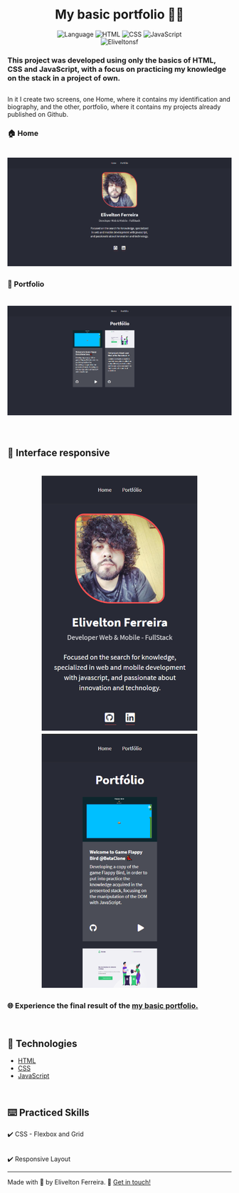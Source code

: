 <h1 align="center">My basic portfolio 👨‍💻</h1> 
<p align="center">

  <img alt="Language" src="https://img.shields.io/badge/-Language:-gray.svg?cacheSeconds=2592000" />

  <img alt="HTML" src="https://img.shields.io/badge/-HTML-red.svg?cacheSeconds=2592000" />

  <img alt="CSS" src="https://img.shields.io/badge/-CSS-blue.svg?cacheSeconds=2592000" />

  <img alt="JavaScript" src="https://img.shields.io/badge/-JavaScript-yellow.svg?cacheSeconds=2592000" />

  <br>

  <img alt="Eliveltonsf" src="https://img.shields.io/badge/Made By-@Eliveltonsf-lightgray.svg?cacheSeconds=2592000" />

</p>

### This project was developed using only the basics of HTML, CSS and JavaScript, with a focus on practicing my knowledge on the stack in a project of own.
## 
<p> In it I create two screens, one Home, where it contains my identification and biography, and the other, portfolio, where it contains my projects already published on Github. </p>

### :house: Home
 <h1 align="center">
  <img src="/src/assets/home.png"/>
 </h1>

### :file_folder: Portfolio
 <h1 align="center">
  <img src="/src/assets/potfolio.png"/>
 </h1>

<br/>

## :calling: Interface responsive
 <h1 align="center">
  <img src="/src/assets/home-responsive.png"  width="350px"/>
  <img src="/src/assets/porffolio-responsive.png"  width="350"/>
 </h1>

### :globe_with_meridians: Experience the final result of the [my basic portfolio.](https://eliveltonsf.github.io/my-basic-portfolio/index.html)
<br/>

## :rocket: Technologies
- [HTML](https://www.w3schools.com/html/)
- [CSS](https://www.w3schools.com/css/)
- [JavaScript](https://pt.wikipedia.org/wiki/JavaScript)

<br />

## :keyboard: Practiced Skills

   :heavy_check_mark: CSS - Flexbox and Grid 
###### 
   :heavy_check_mark: Responsive Layout
<br />

<hr>

Made with 🧡 by Elivelton Ferreira. :calling: [Get in touch!](https://www.linkedin.com/in/eliveltonsf/)


